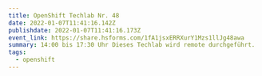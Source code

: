 ```yaml
---
title: OpenShift Techlab Nr. 48
date: 2022-01-07T11:41:16.142Z
publishdate: 2022-01-07T11:41:16.173Z
event_link: https://share.hsforms.com/1fA1jsxERRXurY1Mzs1llJg48awa
summary: 14:00 bis 17:30 Uhr Dieses Techlab wird remote durchgeführt.
tags:
  - openshift
---
```

